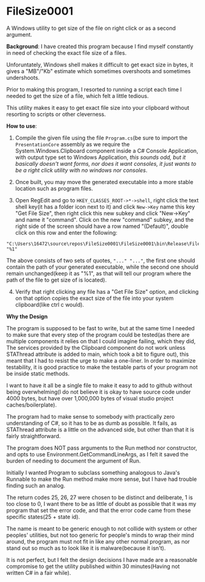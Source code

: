 # FileSize0001

A Windows utility to get size of the file on right click or as a second argument.

**Background**:
I have created this program because I find myself constantly in need of checking the exact file size of a files.  

Unforuntately, Windows shell makes it difficult to get exact size in bytes, it gives a "MB"/"Kb" estimate which sometimes overshoots and sometimes undershoots.

Prior to making this program, I resorted to running a script each time I needed to get the size of a file, which felt a little tedious.

This utility makes it easy to get exact file size into your clipboard without resorting to scripts or other cleverness.

**How to use**:

1. Compile the given file using the file `Program.cs`(be sure to import the `PresentationCore` assembly as we require the System.Windows.Clipboard component inside a C# Console Application, with output type set to Windows Application, 
*this sounds odd, but it basically doesn't want forms, nor does it want consoles, it just wants 
to be a right click utility with no windows nor consoles*. 

2. Once built, you may move the generated executable into a more stable location such as program files.

3. Open RegEdit and go to `HKEY_CLASSES_ROOT->*->shell`, right click the text shell key(it has a folder icon next to it) and click `New->Key`
name this key "Get File Size", then right click this new subkey and click "New->Key" and name it "command". Click on the new "command" subkey,
and the right side of the screen should have a row named "(Default)", double click on this row and enter the following:

```
"C:\Users\16472\source\repos\FileSize0001\FileSize0001\bin\Release\FileSize0001.exe" "%1"
```

The above consists of two sets of quotes, `"..." "..."`, the first one should contain the path of your generated executable, while the second one should remain unchanged(keep it as "%1", as that will tell our program where the path of the file to get size of is located).

4. Verify that right clicking any file has a "Get File Size" option, and clicking on that option copies the exact size of the file into your system clipboard(like ctrl c would).

**Why the Design**

The program is supposed to be fast to write, but at the same time I needed to make sure that every step of the program could be tested(as there are multiple components it relies on that I could imagine failing, which they did, The services provided by the Clipboard component do not work unless STAThread attribute is added to main, which took a bit to figure out), this meant that
I had to resist the urge to make a one-liner. In order to maximize testability, it is good practice to make the testable parts of your program
not be inside static methods. 

I want to have it all be a single file to make it easy to add to github without being
overwhelming(I do not believe it is okay to have source code under 4000 bytes, but have over 1,000,000 bytes of visual studio project caches/boilerplate).

The program had to make sense to somebody with practically zero understanding of C#, so it has to be as dumb as possible. It fails, as STAThread attribute is a little on the advanced side, but other than that it is fairly straightforward. 

The program does NOT pass arguments to the Run method nor constructor, and opts to use Environment.GetCommandLineArgs, as I felt it saved the burden
of needing to document the argument of Run.

Initially I wanted Program to subclass something analogous to Java's Runnable to make the Run method make more sense, but I have had trouble finding 
such an analog. 

The return codes 25, 26, 27 were chosen to be distinct and deliberate, 1 is too close to 0, I want there to be as little of doubt as possible
that it was my program that set the error code, and that the error code came from these specific states(25 + state id).

The name is meant to be generic enough to not collide with system or other peoples' utilities, but not too generic for people's minds to wrap their mind around, the program must not fit in like any other normal program, as nor stand out so much as to look like it is malware(because it isn't).

It is not perfect, but I felt the design decisions I have made are a reasonable compromise to get the utility published within 30 minutes(Having not written C# in a fair while).
 
